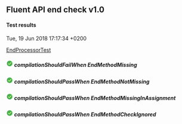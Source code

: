 ## Fluent API end check v1.0
#### Test results
Tue, 19 Jun 2018 17:17:34 +0200

[EndProcessorTest](../src/test/java/fluent/api/EndProcessorTest.java)
##### ![PASSED](icons8-passed-18.png)  compilationShouldFailWhen EndMethodMissing 
##### ![PASSED](icons8-passed-18.png)  compilationShouldPassWhen EndMethodNotMissing
##### ![PASSED](icons8-passed-18.png)  compilationShouldPassWhen EndMethodMissingInAssignment
##### ![PASSED](icons8-passed-18.png)  compilationShouldPassWhen EndMethodCheckIgnored
